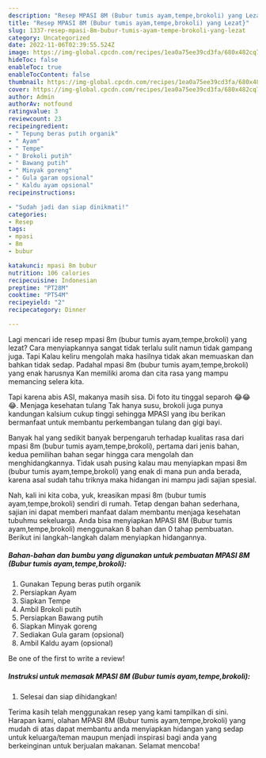 ```yaml
---
description: "Resep MPASI 8M (Bubur tumis ayam,tempe,brokoli) yang Lezat}"
title: "Resep MPASI 8M (Bubur tumis ayam,tempe,brokoli) yang Lezat}"
slug: 1337-resep-mpasi-8m-bubur-tumis-ayam-tempe-brokoli-yang-lezat
category: Uncategorized
date: 2022-11-06T02:39:55.524Z
image: https://img-global.cpcdn.com/recipes/1ea0a75ee39cd3fa/680x482cq70/mpasi-8m-bubur-tumis-ayamtempebrokoli-foto-resep-utama.jpg
hideToc: false
enableToc: true
enableTocContent: false
thumbnail: https://img-global.cpcdn.com/recipes/1ea0a75ee39cd3fa/680x482cq70/mpasi-8m-bubur-tumis-ayamtempebrokoli-foto-resep-utama.jpg
cover: https://img-global.cpcdn.com/recipes/1ea0a75ee39cd3fa/680x482cq70/mpasi-8m-bubur-tumis-ayamtempebrokoli-foto-resep-utama.jpg
author: Admin
authorAv: notfound
ratingvalue: 3
reviewcount: 23
recipeingredient:
- " Tepung beras putih organik"
- " Ayam"
- " Tempe"
- " Brokoli putih"
- " Bawang putih"
- " Minyak goreng"
- " Gula garam opsional"
- " Kaldu ayam opsional"
recipeinstructions:

- "Sudah jadi dan siap dinikmati!"
categories:
- Resep
tags:
- mpasi
- 8m
- bubur

katakunci: mpasi 8m bubur 
nutrition: 106 calories
recipecuisine: Indonesian
preptime: "PT28M"
cooktime: "PT54M"
recipeyield: "2"
recipecategory: Dinner

---
```



Lagi mencari ide resep mpasi 8m (bubur tumis ayam,tempe,brokoli) yang lezat? Cara menyiapkannya sangat tidak terlalu sulit namun tidak gampang juga. Tapi Kalau keliru mengolah maka hasilnya tidak akan memuaskan dan bahkan tidak sedap. Padahal mpasi 8m (bubur tumis ayam,tempe,brokoli) yang enak harusnya Kan memiliki aroma dan cita rasa yang mampu memancing selera kita.


Tapi karena abis ASI, makanya masih sisa. Di foto itu tinggal separoh 😂😂😂. Menjaga kesehatan tulang Tak hanya susu, brokoli juga punya kandungan kalsium cukup tinggi sehingga MPASI yang ibu berikan bermanfaat untuk membantu perkembangan tulang dan gigi bayi.

Banyak hal yang sedikit banyak berpengaruh terhadap kualitas rasa dari mpasi 8m (bubur tumis ayam,tempe,brokoli), pertama dari jenis bahan, kedua pemilihan bahan segar hingga cara mengolah dan menghidangkannya. Tidak usah pusing kalau mau menyiapkan mpasi 8m (bubur tumis ayam,tempe,brokoli) yang enak di mana pun anda berada, karena asal sudah tahu triknya maka hidangan ini mampu jadi sajian spesial.


Nah, kali ini kita coba, yuk, kreasikan mpasi 8m (bubur tumis ayam,tempe,brokoli) sendiri di rumah. Tetap dengan bahan sederhana, sajian ini dapat memberi manfaat dalam membantu menjaga kesehatan tubuhmu sekeluarga. Anda bisa menyiapkan MPASI 8M (Bubur tumis ayam,tempe,brokoli) menggunakan 8 bahan dan 0 tahap pembuatan. Berikut ini langkah-langkah dalam menyiapkan hidangannya.

<!--inarticleads1-->

##### Bahan-bahan dan bumbu yang digunakan untuk pembuatan MPASI 8M (Bubur tumis ayam,tempe,brokoli):

1. Gunakan  Tepung beras putih organik
1. Persiapkan  Ayam
1. Siapkan  Tempe
1. Ambil  Brokoli putih
1. Persiapkan  Bawang putih
1. Siapkan  Minyak goreng
1. Sediakan  Gula garam (opsional)
1. Ambil  Kaldu ayam (opsional)


Be one of the first to write a review! 

<!--inarticleads2-->

##### Instruksi untuk memasak MPASI 8M (Bubur tumis ayam,tempe,brokoli):


1. Selesai dan siap dihidangkan!



Terima kasih telah menggunakan resep yang kami tampilkan di sini. Harapan kami, olahan MPASI 8M (Bubur tumis ayam,tempe,brokoli) yang mudah di atas dapat membantu anda menyiapkan hidangan yang sedap untuk keluarga/teman maupun menjadi inspirasi bagi anda yang berkeinginan untuk berjualan makanan. Selamat mencoba!
